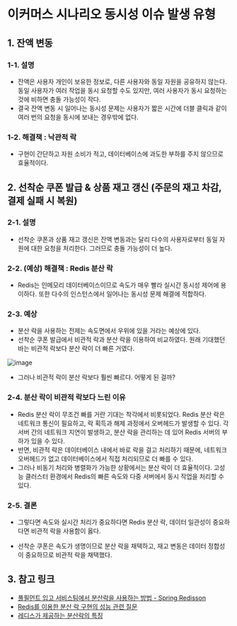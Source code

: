 # 이커머스 시나리오 동시성 이슈 발생 유형
## 1. 잔액 변동
### 1-1. 설명
- 잔액은 사용자 개인이 보유한 정보로, 다른 사용자와 동일 자원을 공유하지 않는다. 동일 사용자가 여러 작업을 동시 요청할 수도 있지만, 여러 사용자가 동시 요청하는 것에 비하면 충돌 가능성이 작다.
- 결국 잔액 변동 시 일어나는 동시성 문제는 사용자가 짧은 시간에 더블 클릭과 같이 여러 번의 요청을 동시에 보내는 경우밖에 없다.
### 1-2. 해결책 : 낙관적 락
- 구현이 간단하고 자원 소비가 적고, 데이터베이스에 과도한 부하를 주지 않으므로 효율적이다.

## 2. 선착순 쿠폰 발급 & 상품 재고 갱신 (주문의 재고 차감, 결제 실패 시 복원)
### 2-1. 설명
- 선착순 쿠폰과 상품 재고 갱신은 잔액 변동과는 달리 다수의 사용자로부터 동일 자원에 대한 요청을 처리한다. 그러므로 충돌 가능성이 더 높다.
### 2-2. (예상) 해결책 : Redis 분산 락
- Redis는 인메모리 데이터베이스이므로 속도가 매우 빨라 실시간 동시성 제어에 용이하다. 또한 다수의 인스턴스에서 일어나는 동시성 문제 해결에 적합하다.

### 2-3. 예상
- 분산 락을 사용하는 전제는 속도면에서 우위에 있을 거라는 예상에 있다.
- 선착순 쿠폰 발급에서 비관적 락과 분산 락을 이용하여 비교하였다. 원래 기대했던 바는 비관적 락보다 분산 락이 더 빠른 거였다.

![image](https://github.com/user-attachments/assets/b9a4fc11-d8a0-4967-aa84-9b38881e8b10)

- 그러나 비관적 락이 분산 락보다 훨씬 빠르다. 어떻게 된 걸까?

### 2-4. 분산 락이 비관적 락보다 느린 이유
- Redis 분산 락이 무조건 빠를 거란 기대는 착각에서 비롯되었다. Redis 분산 락은 네트워크 통신이 필요하고, 락 획득과 해제 과정에서 오버헤드가 발생할 수 있다. 각 서버 간의 네트워크 지연이 발생하고, 분산 락을 관리하는 데 있어 Redis 서버의 부하가 있을 수 있다.
- 반면, 비관적 락은 데이터베이스 내에서 바로 락을 걸고 처리하기 때문에, 네트워크 오버헤드가 없고 데이터베이스에서 직접 처리되므로 더 빠를 수 있다.
- 그러나 비동기 처리와 병렬화가 가능한 상황에서는 분산 락이 더 효율적이다. 고성능 클러스터 환경에서 Redis의 빠른 속도와 다중 서버에서 동시 작업을 처리할 수 있다.

### 2-5. 결론
- 그렇다면 속도와 실시간 처리가 중요하다면 Redis 분산 락, 데이터 일관성이 중요하다면 비관적 락을 사용함이 옳다.

- 선착순 쿠폰은 속도가 생명이므로 분산 락을 채택하고,
재고 변동은 데이터 정합성이 중요하므로 비관적 락을 채택했다.

## 3. 참고 링크
- [풀필먼트 입고 서비스팀에서 분산락을 사용하는 방법 - Spring Redisson](https://helloworld.kurly.com/blog/distributed-redisson-lock/)
- [Redis를 이용한 분산 락 구현의 성능 관련 질문](https://www.inflearn.com/community/questions/889653/redis-%EB%A5%BC-%EC%9D%B4%EC%9A%A9%ED%95%9C-%EB%B6%84%EC%82%B0-%EB%9D%BD-%EA%B5%AC%ED%98%84%EC%9D%98-%EC%84%B1%EB%8A%A5-%EA%B4%80%EB%A0%A8-%EC%A7%88%EB%AC%B8?srsltid=AfmBOopYDBlH8tH-oZiiZcuLZ4CjcdGaFSQA_g4MWmrMPUpL3aIp5wj2)
- [레디스가 제공하는 분산락의 특징](https://mangkyu.tistory.com/311)